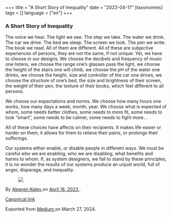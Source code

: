+++
title = "A Short Story of Inequality"
date = "2023-04-17"
[taxonomies]
tags = []
language = ["en"]
+++

<article class="h-entry">
 <section class="e-content" data-field="body">
  <section class="section section--body section--first section--last" name="b1eb">
   <div class="section-content">
    <div class="section-inner sectionLayout--insetColumn">
     <h3 class="graf graf--h3 graf--leading graf--title" id="c1b1" name="c1b1">
      A Short Story of Inequality
     </h3>
     <p class="graf graf--p graf-after--h3" id="8e07" name="8e07">
      The voice we hear. The light we see. The step we take. The water we drink. The car we drive. The bed we sleep. The screen we look. The pen we write. The book we read. All of them are different. All of these are subjective experiences of persons, they are not the same, if not unique. Yet, we have to choose in our designs. We choose the decibels and frequency of music one listens, we choose the range one’s glasses pass the light, we choose the height of the stairs one will climb, we choose the pH of the water one drinks, we choose the height, size and controller of the car one drives, we choose the structure of one’s bed, the size and brightness of their screen, the weight of their pen, the texture of their books, which feel different to all persons.
     </p>
     <p class="graf graf--p graf-after--p" id="b7c4" name="b7c4">
      We choose our expectations and norms. We choose how many hours one works, how many days a week, month, year. We choose what is expected of whom, some needs better clothes, some needs to more fit, some needs to look “smart”, some needs to be calmer, some needs to fight more…
     </p>
     <p class="graf graf--p graf-after--p" id="110f" name="110f">
      All of these choices have affects on their recipients. It makes life easier or harder on them, it allows for them to relieve their pains, or prolongs their sufferings.
     </p>
     <p class="graf graf--p graf-after--p" id="027e" name="027e">
      Our systems either enable, or disable people in different ways. We must be careful who we are enabling, who we are disabling, what benefits and harms to whom. If, as system designers, we fail to stand by these principles, it is no wonder the results of our systems produce an unjust world, full of anger, disparage, and inequality.
     </p>
     <figure class="graf graf--figure graf-after--p graf--trailing" id="f7dd" name="f7dd">
      <img class="graf-image" data-height="5235" data-image-id="1*1uSYAfLR0VYo-n1YzwkPzw.png" data-is-featured="true" data-width="8461" src="https://cdn-images-1.medium.com/max/800/1*1uSYAfLR0VYo-n1YzwkPzw.png"/>
     </figure>
    </div>
   </div>
  </section>
 </section>
 <footer>
  <p>
   By
   <a class="p-author h-card" href="https://medium.com/@alpkeles99">
    Alperen Keleş
   </a>
   on
   <a href="https://medium.com/p/c0e9482ccd0">
    <time class="dt-published" datetime="2023-04-18T03:03:45.685Z">
     April 18, 2023
    </time>
   </a>
   .
  </p>
  <p>
   <a class="p-canonical" href="https://medium.com/@alpkeles99/a-short-story-of-inequality-c0e9482ccd0">
    Canonical link
   </a>
  </p>
  <p>
   Exported from
   <a href="https://medium.com">
    Medium
   </a>
   on March 27, 2024.
  </p>
 </footer>
</article>
